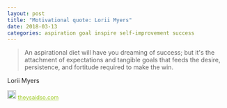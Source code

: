 ```yaml
---
layout: post
title: "Motivational quote: Lorii Myers"
date: 2018-03-13
categories: aspiration goal inspire self-improvement success
---
```

> An aspirational diet will have you dreaming of success; but it's the attachment of expectations and tangible goals that feeds the desire, persistence, and fortitude required to make the win.

Lorii Myers

<span style="z-index:50;font-size:0.9em;"><img src="https://theysaidso.com/branding/theysaidso.png" height="20" width="20" alt="theysaidso.com"/><a href="https://theysaidso.com" title="Powered by quotes from theysaidso.com" style="color: #9fcc25; margin-left: 4px; vertical-align: middle;">theysaidso.com</a></span>
